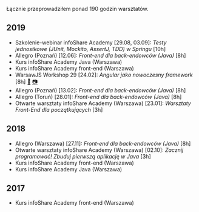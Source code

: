Łącznie przeprowadziłem ponad 190 godzin warsztatów.

## 2019
* Szkolenie-webinar infoShare Academy [29.08, 03.09]: _Testy jednostkowe (JUnit, Mockito, AssertJ, TDD) w Springu_ [10h]
* Allegro (Poznań) [12.06]: _Front-end dla back-endowców (Java)_ [8h]
* Kurs infoShare Academy Java (Warszawa)
* Kurs infoShare Academy front-end (Warszawa)
* WarsawJS Workshop 29 [24.02]: _Angular jako nowoczesny framework_ [8h] [🔗](https://mat3e.github.io/talks/angular-workshop/WarsawJS.html#/) [📷](https://scontent-frx5-1.xx.fbcdn.net/v/t1.0-9/53761812_2590875151138812_4364681517226524672_o.jpg?_nc_cat=111&_nc_ht=scontent-frx5-1.xx&oh=7b9c9e0f077b5ec1af00b57f86c9c747&oe=5D8AFD06)
* Allegro (Poznań) [13.02]: _Front-end dla back-endowców (Java)_ [8h]
* Allegro (Toruń) [28.01]: _Front-end dla back-endowców (Java)_ [8h]
* Otwarte warsztaty infoShare Academy (Warszawa) [23.01]: _Warsztaty Front-End dla początkujących_ [3h]

## 2018
* Allegro (Warszawa) [27.11]: _Front-end dla back-endowców (Java)_ [8h]
* Otwarte warsztaty infoShare Academy (Warszawa) [02.10]: _Zacznij programować! Zbuduj pierwszą aplikację w Java_ [3h]
* Kurs infoShare Academy front-end (Warszawa)
* Kurs infoShare Academy Java (Warszawa)

## 2017
* Kurs infoShare Academy front-end (Warszawa)
